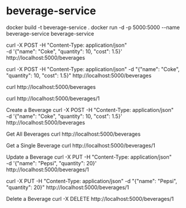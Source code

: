 # beverage-service
docker build -t beverage-service .
docker run -d -p 5000:5000 --name beverage-service beverage-service


curl -X POST -H "Content-Type: application/json" \
-d '{"name": "Coke", "quantity": 10, "cost": 1.5}' \
http://localhost:5000/beverages

curl -X POST -H "Content-Type: application/json" -d "{\"name\": \"Coke\", \"quantity\": 10, \"cost\": 1.5}" http://localhost:5000/beverages


curl http://localhost:5000/beverages

curl http://localhost:5000/beverages/1

Create a Beverage
curl -X POST -H "Content-Type: application/json" \
-d '{"name": "Coke", "quantity": 10, "cost": 1.5}' \
http://localhost:5000/beverages




Get All Beverages
curl http://localhost:5000/beverages

Get a Single Beverage
curl http://localhost:5000/beverages/1

Update a Beverage
curl -X PUT -H "Content-Type: application/json" \
-d '{"name": "Pepsi", "quantity": 20}' \
http://localhost:5000/beverages/1

curl -X PUT -H "Content-Type: application/json" -d "{\"name\": \"Pepsi\", \"quantity\": 20}" http://localhost:5000/beverages/1


Delete a Beverage
curl -X DELETE http://localhost:5000/beverages/1

